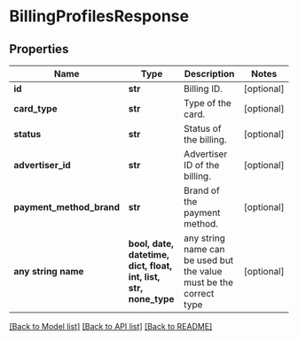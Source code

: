 # BillingProfilesResponse


## Properties
Name | Type | Description | Notes
------------ | ------------- | ------------- | -------------
**id** | **str** | Billing ID. | [optional] 
**card_type** | **str** | Type of the card. | [optional] 
**status** | **str** | Status of the billing. | [optional] 
**advertiser_id** | **str** | Advertiser ID of the billing. | [optional] 
**payment_method_brand** | **str** | Brand of the payment method. | [optional] 
**any string name** | **bool, date, datetime, dict, float, int, list, str, none_type** | any string name can be used but the value must be the correct type | [optional]

[[Back to Model list]](../README.md#documentation-for-models) [[Back to API list]](../README.md#documentation-for-api-endpoints) [[Back to README]](../README.md)


